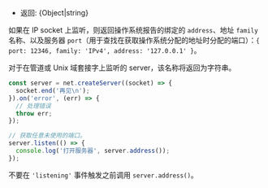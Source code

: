 <!-- YAML
added: v0.1.90
-->

* 返回: {Object|string}

如果在 IP socket 上监听，则返回操作系统报告的绑定的 `address`、地址 `family` 名称、以及服务器 `port`（用于查找在获取操作系统分配的地址时分配的端口）：`{ port: 12346, family: 'IPv4', address: '127.0.0.1' }`。

对于在管道或 Unix 域套接字上监听的 server，该名称将返回为字符串。

```js
const server = net.createServer((socket) => {
  socket.end('再见\n');
}).on('error', (err) => {
  // 处理错误
  throw err;
});

// 获取任意未使用的端口。
server.listen(() => {
  console.log('打开服务器', server.address());
});
```

不要在 `'listening'` 事件触发之前调用 `server.address()`。

